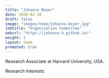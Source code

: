 ```yaml
---
title: "Johanna Beyer"
date: 2020-02-10
draft: false
image: "images/team/johanna-beyer.jpg"
jobtitle: "Organization Committee"
weburl: "https://johanna-b.github.io/"
weight: 1
layout: team
promoted: true
---
```


Research Associate at Harvard University, USA. 


Research Interests: 